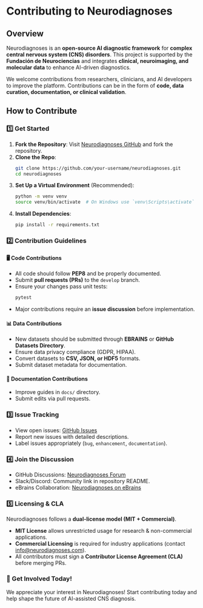 # Contributing to Neurodiagnoses

## Overview
Neurodiagnoses is an **open-source AI diagnostic framework** for **complex central nervous system (CNS) disorders**. This project is supported by the **Fundación de Neurociencias** and integrates **clinical, neuroimaging, and molecular data** to enhance AI-driven diagnostics.

We welcome contributions from researchers, clinicians, and AI developers to improve the platform. Contributions can be in the form of **code, data curation, documentation, or clinical validation**.

## How to Contribute

### 1️⃣ Get Started
1. **Fork the Repository**: Visit [Neurodiagnoses GitHub](https://github.com/Fundacion-de-Neurociencias/neurodiagnoses) and fork the repository.
2. **Clone the Repo**: 
   ```sh
   git clone https://github.com/your-username/neurodiagnoses.git
   cd neurodiagnoses
   ```
3. **Set Up a Virtual Environment** (Recommended):
   ```sh
   python -m venv venv
   source venv/bin/activate  # On Windows use `venv\Scripts\activate`
   ```
4. **Install Dependencies**:
   ```sh
   pip install -r requirements.txt
   ```

### 2️⃣ Contribution Guidelines
#### 🖥️ **Code Contributions**
- All code should follow **PEP8** and be properly documented.
- Submit **pull requests (PRs)** to the `develop` branch.
- Ensure your changes pass unit tests:
  ```sh
  pytest
  ```
- Major contributions require an **issue discussion** before implementation.

#### 📊 **Data Contributions**
- New datasets should be submitted through **EBRAINS** or **GitHub Datasets Directory**.
- Ensure data privacy compliance (GDPR, HIPAA).
- Convert datasets to **CSV, JSON, or HDF5** formats.
- Submit dataset metadata for documentation.

#### 📝 **Documentation Contributions**
- Improve guides in `docs/` directory.
- Submit edits via pull requests.

### 3️⃣ Issue Tracking
- View open issues: [GitHub Issues](https://github.com/Fundacion-de-Neurociencias/neurodiagnoses/issues)
- Report new issues with detailed descriptions.
- Label issues appropriately (`bug`, `enhancement`, `documentation`).

### 4️⃣ Join the Discussion
- GitHub Discussions: [Neurodiagnoses Forum](https://github.com/Fundacion-de-Neurociencias/neurodiagnoses/discussions)
- Slack/Discord: Community link in repository README.
- eBrains Collaboration: [Neurodiagnoses on eBrains](https://wiki.ebrains.eu/bin/view/Collabs/neurodiagnoses/)

### 5️⃣ Licensing & CLA
Neurodiagnoses follows a **dual-license model (MIT + Commercial)**.
- **MIT License** allows unrestricted usage for research & non-commercial applications.
- **Commercial Licensing** is required for industry applications (contact [info@neurodiagnoses.com](mailto:info@neurodiagnoses.com)).
- All contributors must sign a **Contributor License Agreement (CLA)** before merging PRs.

### 🚀 Get Involved Today!
We appreciate your interest in Neurodiagnoses! Start contributing today and help shape the future of AI-assisted CNS diagnosis.
